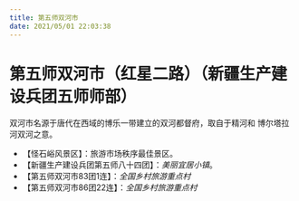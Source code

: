 ```yaml
---
title: 第五师双河市
date: 2021/05/01 22:03:38
---
```


# 第五师双河市（红星二路）（新疆生产建设兵团五师师部）
双河市名源于唐代在西域的博乐一带建立的双河都督府，取自于精河和 博尔塔拉河双河之意。
* 【怪石峪风景区】：旅游市场秩序最佳景区。
* 【新疆生产建设兵团第五师八十四团】：*美丽宜居小镇*。
* 【第五师双河市83团1连】：*全国乡村旅游重点村*
* 【第五师双河市86团22连】：*全国乡村旅游重点村*
